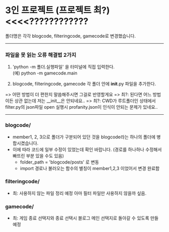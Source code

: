 # 3인 프로젝트 (프로젝트 최?) <<<<????????????



폴더명은 각각 blogcode, filteringcode, gamecode로 변경했습니다. 

---
### 파일을 못 읽는 오류 해결법 2가지
1) 'python -m 폴더.실행파일' 을 터미널에 직접 입력한다.
    <br>(예) python -m gamecode.main

2) blogcode, filteringcode, gamecode 각 폴더 안에 __init__.py 파일을 추가한다. 

=> 어떤 방법이 더 편한지 말씀해주시면 그걸로 반영할게요 
=> 최?: 된다면 어느 방법이든 상관 없는데 저는 __init__은 안되네요..
=> 최?: CWD가 루트폴더인 상태에서 filter.py의 json파일 open 실행시 profanity.json이 인식이 안되는 문제가 있네요..

---
###  blogcode/
- member1, 2, 3으로 폴더가 구분되어 있던 것을 blogcode라는 하나의 폴더에 병합시켰습니다.
- 이에 따라 코드에 일부 수정이 있었는데 확인 바랍니다. (경로를 하나하나 수정해서 빠뜨린 부분 있을 수도 있음)
    - folder_path = 'blogcode/posts' 로 변동
    - import 경로나 불러오는 함수의 별칭이 member1,2,3 이었어서 변경 완료함

### filteringcode/
- 최: 사용하지 않는 파일 정리 예정 아마 필터 파일만 사용하지 않을까 싶음.

### gamecode/
- 최: 게임 종료 선택지와 종료 선택시 블로그 메인 선택지로 돌아갈 수 있도록 만들 예정